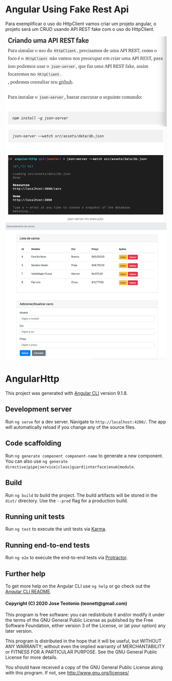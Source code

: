 # Angular Using Fake Rest Api

<p>Para exemplificar o uso do HttpClient vamos criar um projeto angular, o projeto será um CRUD usando API REST fake com o uso do HttpClient. </p>

<img src="https://github.com/teonett/Angular-Fake-Rest-Api/blob/master/img/fakeserver.png">

<img src="https://github.com/teonett/Angular-Fake-Rest-Api/blob/master/img/fakeserver-start.png">

<img src="https://github.com/teonett/Angular-Fake-Rest-Api/blob/master/img/preview.png">

# AngularHttp

This project was generated with [Angular CLI](https://github.com/angular/angular-cli) version 9.1.8.

## Development server

Run `ng serve` for a dev server. Navigate to `http://localhost:4200/`. The app will automatically reload if you change any of the source files.

## Code scaffolding

Run `ng generate component component-name` to generate a new component. You can also use `ng generate directive|pipe|service|class|guard|interface|enum|module`.

## Build

Run `ng build` to build the project. The build artifacts will be stored in the `dist/` directory. Use the `--prod` flag for a production build.

## Running unit tests

Run `ng test` to execute the unit tests via [Karma](https://karma-runner.github.io).

## Running end-to-end tests

Run `ng e2e` to execute the end-to-end tests via [Protractor](http://www.protractortest.org/).

## Further help

To get more help on the Angular CLI use `ng help` or go check out the [Angular CLI README](https://github.com/angular/angular-cli/blob/master/README.md).

<h4>Copyright (C) 2020 Jose Teotonio (teonett@gmail.com)</h4>

<p>
This program is free software: you can redistribute it and/or modify it under the terms of the GNU General Public License as published by
the Free Software Foundation, either version 3 of the License, or (at your option) any later version.

This program is distributed in the hope that it will be useful, but WITHOUT ANY WARRANTY; without even the implied warranty of
MERCHANTABILITY or FITNESS FOR A PARTICULAR PURPOSE.  See the GNU General Public License for more details.

You should have received a copy of the GNU General Public License along with this program.  If not, see <http://www.gnu.org/licenses/>
</p>
